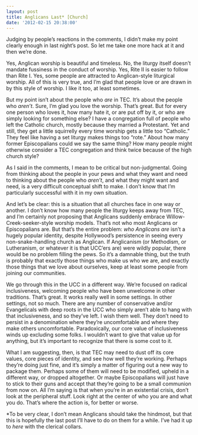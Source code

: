 ```yaml
---
layout: post
title: Anglicans Last* [Church]
date: '2012-02-15 20:38:00'
---
```



Judging by people’s reactions in the comments, I didn’t make my point clearly enough in last night’s post. So let me take one more hack at it and then we’re done.

Yes, Anglican worship is beautiful and timeless. No, the liturgy itself doesn’t mandate fussiness in the conduct of worship. Yes, Rite II is easier to follow than Rite I. Yes, some people are attracted to Anglican-style liturgical worship. All of this is very true, and I’m glad that people love or are drawn in by this style of worship. I like it too, at least sometimes.

But my point isn’t about the people who *are* in TEC. It’s about the people who *aren’t*. Sure, I’m glad you love the worship. That’s great. But for every one person who loves it, how many hate it, or are put off by it, or who are simply looking for something else? I have a congregation full of people who left the Catholic church, mostly because they married a Protestant. Yet and still, they get a little squirrelly every time worship gets a little too “Catholic.” They feel like having a set liturgy makes things too “rote.” About how many former Episcopalians could we say the same thing? How many people might otherwise consider a TEC congregation and think twice because of the high church style?

As I said in the comments, I mean to be critical but non-judgmental. Going from thinking about the people in your pews and what they want and need to thinking about the people who *aren’t*, and what they might want and need, is a very difficult conceptual shift to make. I don’t know that I’m particularly successful with it in my own situation.

And let’s be clear: this is a situation that all churches face in one way or another. I don’t know how many people the liturgy keeps away from TEC, and I’m certainly not proposing that Anglicans suddenly embrace Willow-Creek-seeker-style worship models. That’s not who most Anglicans or Episcopalians are. But that’s the entire problem: *who Anglicans are* isn’t a hugely popular identity, despite Hollywood’s persistence in seeing every non-snake-handling church as Anglican. If Anglicanism (or Methodism, or Lutheranism, or whatever it is that UCC’ers are) were wildly popular, there would be no problem filling the pews. So it’s a damnable thing, but the truth is probably that exactly those things who make us who we are, and exactly those things that we love about ourselves, keep at least some people from joining our communities.

We go through this in the UCC in a different way. We’re focused on radical inclusiveness, welcoming people who have been unwelcome in other traditions. That’s great. It works really well in some settings. In other settings, not so much. There are any number of conservative and/or Evangelicals with deep roots in the UCC who simply aren’t able to hang with that inclusiveness, and so they’ve left. I wish them well. They don’t need to persist in a denomination where they’re uncomfortable and where they make others uncomfortable. Paradoxically, our core value of inclusiveness winds up excluding some folks. I wouldn’t want to give that value up for anything, but it’s important to recognize that there is some cost to it.

What I am suggesting, then, is that TEC may need to dust off its core values, core pieces of identity, and see how well they’re working. Perhaps they’re doing just fine, and it’s simply a matter of figuring out a new way to package them. Perhaps some of them will need to be modified, upheld in a different way, or dropped altogether. Or maybe Episcopalians will just have to stick to their guns and accept that they’re going to be a small communion from now on. All I’m saying is that when you’re in an existential crisis, don’t look at the peripheral stuff. Look right at the center of who you are and what you do. That’s where the action is, for better or worse.

*To be very clear, I don’t mean Anglicans should take the hindmost, but that this is hopefully the last post I’ll have to do on them for a while. I’ve had it up to *here* with the clerical collars.


